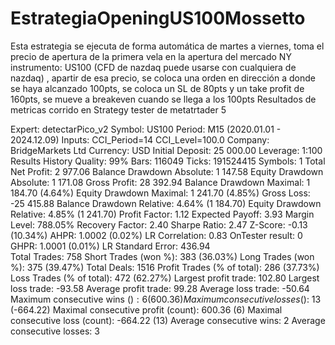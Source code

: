 # EstrategiaOpeningUS100Mossetto
Esta estrategia se ejecuta de forma automática de martes a viernes, toma el precio de apertura de la primera vela en la apertura del mercado NY instrumento: US100 (CFD de nazdaq puede usarse con cualquiera de nazdaq) , apartir de esa precio, se coloca una orden en dirección a donde se haya alcanzado 100pts, se coloca un SL de 80pts y un take profit de 160pts, se mueve a breakeven cuando se llega a los 100pts 
Resultados de metricas corrido en Strategy tester de metatrtader 5

Expert:	detectarPico_v2
Symbol:	US100
Period:	M15 (2020.01.01 - 2024.12.09)
Inputs:	CCI_Period=14
CCI_Level=100.0
Company:	BridgeMarkets Ltd
Currency:	USD
Initial Deposit:	25 000.00
Leverage:	1:100
Results
History Quality:	99%
Bars:	116049	Ticks:	191524415	Symbols:	1
Total Net Profit:	2 977.06	Balance Drawdown Absolute:	1 147.58	Equity Drawdown Absolute:	1 171.08
Gross Profit:	28 392.94	Balance Drawdown Maximal:	1 184.70 (4.64%)	Equity Drawdown Maximal:	1 241.70 (4.85%)
Gross Loss:	-25 415.88	Balance Drawdown Relative:	4.64% (1 184.70)	Equity Drawdown Relative:	4.85% (1 241.70)
Profit Factor:	1.12	Expected Payoff:	3.93	Margin Level:	788.05%
Recovery Factor:	2.40	Sharpe Ratio:	2.47	Z-Score:	-0.13 (10.34%)
AHPR:	1.0002 (0.02%)	LR Correlation:	0.83	OnTester result:	0
GHPR:	1.0001 (0.01%)	LR Standard Error:	436.94		
Total Trades:	758	Short Trades (won %):	383 (36.03%)	Long Trades (won %):	375 (39.47%)
Total Deals:	1516	Profit Trades (% of total):	286 (37.73%)	Loss Trades (% of total):	472 (62.27%)
Largest profit trade:	102.80	Largest loss trade:	-93.58
Average profit trade:	99.28	Average loss trade:	-50.64
Maximum consecutive wins ($):	6 (600.36)	Maximum consecutive losses ($):	13 (-664.22)
Maximal consecutive profit (count):	600.36 (6)	Maximal consecutive loss (count):	-664.22 (13)
Average consecutive wins:	2	Average consecutive losses:	3
